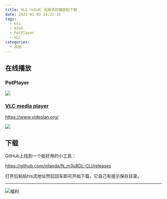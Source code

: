 ```yaml
---
title: HLS（m3u8）视频流的播放和下载
date: 2022-01-03 14:22:15
tags:
  - hls
  - m3u8
  - PotPlayer
  - VLC
categories:
  - 其他
---
```

## 在线播放
### PotPlayer

![](/images/hls-play-download/PotPlayerHLS.JPG)

### [VLC media player](https://www.videolan.org/)

https://www.videolan.org/

![](/images/hls-play-download/vlc-player.JPG)

## 下载

GitHub上找到一个挺好用的小工具：

https://github.com/nilaoda/N_m3u8DL-CLI/releases

打开后粘贴hls流地址然后回车即可开始下载，它自己有提示保存目录。

------
![福利](/images/骚图/三国杀/小乔3.jpg)
